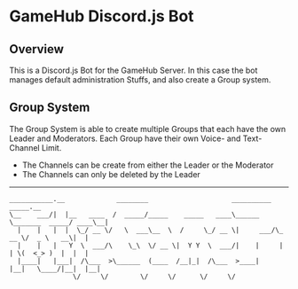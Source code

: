 # GameHub Discord.js Bot

## Overview
This is a Discord.js Bot for the GameHub Server.
In this case the bot manages default administration Stuffs, and also create a Group system.

## Group System
The Group System is able to create multiple Groups that each have the own Leader and Moderators.
Each Group have their own Voice- and Text-Channel Limit.

- The Channels can be create from either the Leader or the Moderator
- The Channels can only be deleted by the Leader

---
```
___________.__             ________                     __________                _____.__ 
\__    ___/|  |__   ____  /  _____/_____    _____   ____\______   \_______  _____/ ____\__|
  |    |   |  |  \_/ __ \/   \  ___\__  \  /     \_/ __ \|     ___/\_  __ \/  _ \   __\|  |
  |    |   |   Y  \  ___/\    \_\  \/ __ \|  Y Y  \  ___/|    |     |  | \(  <_> )  |  |  |
  |____|   |___|  /\___  >\______  (____  /__|_|  /\___  >____|     |__|   \____/|__|  |__|
                \/     \/        \/     \/      \/     \/
```
